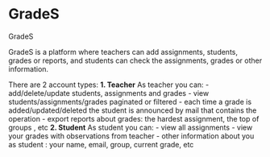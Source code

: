 # GradeS
GradeS

GradeS is a platform where teachers can add assignments, students, grades or reports, and students can check the assignments, grades or other information.

There are 2 account types:
  **1. Teacher**
     As teacher you can:
        - add/delete/update students, assignments and grades
        - view students/assignments/grades paginated or filtered
        - each time a grade is added/updated/deleted the student is announced by mail that contains the operation
        - export reports about grades: the hardest assignment, the top of groups , etc
  **2. Student**
      As student you can:
      - view all assignments
      - view your grades with observations from teacher
      - other information about you as student : your name, email, group, current grade, etc
